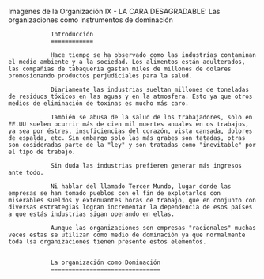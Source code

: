 Imagenes de la Organización IX - LA CARA DESAGRADABLE: Las organizaciones como instrumentos de dominación</h2>

                Introducción
                ============

                Hace tiempo se ha observado como las industrias contaminan el medio ambiente y a la sociedad. Los alimentos están adulterados, las compañias de tabaqueria gastan miles de millones de dolares promosionando productos perjudiciales para la salud.

                Diariamente las industrias sueltan millones de toneladas de residuos tóxicos en las aguas y en la atmosfera. Esto ya que otros medios de eliminación de toxinas es mucho más caro.

                También se abusa de la salud de los trabajadores, solo en EE.UU suelen ocurrir más de cien mil muertes anuales en os trabajos, ya sea por éstres, insuficiencias del corazón, vista cansada, dolores de espalda, etc. Sin embargo solo las más grabes son tatadas, otras son cosideradas parte de la "ley" y son tratadas como "inevitable" por el tipo de trabajo.

                Sin duda las industrias prefieren generar más ingresos ante todo.

                Ni hablar del llamado Tercer Mundo, lugar donde las empresas se han tomado pueblos con el fin de explotarlos con miserables sueldos y extenuantes horas de trabajo, que en conjunto con diversas estrategias logran incrementar la dependencia de esos países a que estás industrias sigan operando en ellas.

                Aunque las organizaciones son empresas "racionales" muchas veces estas se utilizan como medio de dominación ya que normalmente toda lsa organizaciones tienen presente estos elementos.


                La organización como Dominación
                ===============================